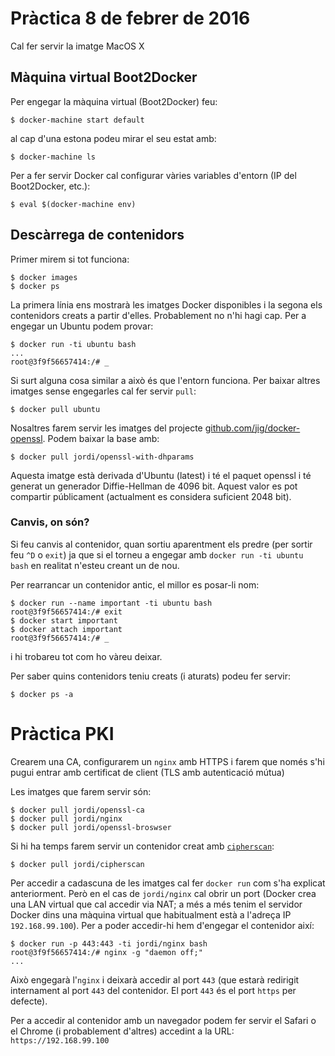 # Pràctica 8 de febrer de 2016

Cal fer servir la imatge MacOS X

## Màquina virtual Boot2Docker

Per engegar la màquina virtual (Boot2Docker) feu:

```
$ docker-machine start default
```

al cap d'una estona podeu mirar el seu estat amb:

```
$ docker-machine ls
```

Per a fer servir Docker cal configurar vàries variables d'entorn (IP del Boot2Docker, etc.):

```
$ eval $(docker-machine env)
```

## Descàrrega de contenidors

Primer mirem si tot funciona:

```
$ docker images
$ docker ps
```

La primera línia ens mostrarà les imatges Docker disponibles i la segona els contenidors creats a partir d'elles.
Probablement no n'hi hagi cap. Per a engegar un Ubuntu podem provar:

```
$ docker run -ti ubuntu bash
...
root@3f9f56657414:/# _ 
```

Si surt alguna cosa similar a això és que l'entorn funciona. Per baixar altres imatges sense engegarles cal fer servir `pull`:

```
$ docker pull ubuntu
```

Nosaltres farem servir les imatges del projecte [github.com/jig/docker-openssl](https://github.com/jig/docker-openssl). 
Podem baixar la base amb:
 
```
$ docker pull jordi/openssl-with-dhparams
```

Aquesta imatge està derivada d'Ubuntu (latest) i té el paquet openssl i té generat un generador Diffie-Hellman 
de 4096 bit. Aquest valor es pot compartir públicament (actualment es considera suficient 2048 bit).

### Canvis, on són?

Si feu canvis al contenidor, quan sortiu aparentment els predre (per sortir feu `^D` o `exit`) ja que si 
el torneu a engegar amb `docker run -ti ubuntu bash` en realitat n'esteu creant un de nou.

Per rearrancar un contenidor antic, el millor es posar-li nom:

```
$ docker run --name important -ti ubuntu bash
root@3f9f56657414:/# exit
$ docker start important
$ docker attach important
root@3f9f56657414:/# _
```

i hi trobareu tot com ho vàreu deixar.

Per saber quins contenidors teniu creats (i aturats) podeu fer servir:

```
$ docker ps -a
```

# Pràctica PKI

Crearem una CA, configurarem un `nginx` amb HTTPS i farem que només s'hi pugui entrar amb certificat 
de client (TLS amb autenticació mútua)

Les imatges que farem servir són:
 
```
$ docker pull jordi/openssl-ca
$ docker pull jordi/nginx
$ docker pull jordi/openssl-broswser
```

Si hi ha temps farem servir un contenidor creat amb [`cipherscan`](https://github.com/jvehent/cipherscan):

```
$ docker pull jordi/cipherscan
```

Per accedir a cadascuna de les imatges cal fer `docker run` com s'ha explicat anteriorment.
Però en el cas de `jordi/nginx` cal obrir un port (Docker crea una LAN virtual que cal accedir via NAT; 
a més a més tenim el servidor Docker dins una màquina virtual que habitualment està a l'adreça 
IP `192.168.99.100`). Per a poder accedir-hi hem d'engegar el contenidor així:

```
$ docker run -p 443:443 -ti jordi/nginx bash
root@3f9f56657414:/# nginx -g "daemon off;"
...
```

Això engegarà l'`nginx` i deixarà accedir al port `443` (que estarà redirigit internament al port 
`443` del contenidor. El port `443` és el port `https` per defecte).

Per a accedir al contenidor amb un navegador podem fer servir el Safari o el Chrome 
(i probablement d'altres) accedint a la URL: `https://192.168.99.100`

